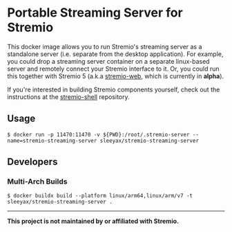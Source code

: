 # Portable Streaming Server for Stremio
This docker image allows you to run Stremio's streaming server as a standalone server (i.e. separate from the desktop application). For example, you could drop a streaming server container on a separate linux-based server and remotely connect your Stremio interface to it. Or, you could run this together with Stremio 5 (a.k.a [stremio-web](https://github.com/Stremio/stremio-web), which is currently in **alpha**).

If you're interested in building Stremio components yourself, check out the instructions at the [stremio-shell](https://github.com/Stremio/stremio-shell/) repository.

## Usage
`$ docker run -p 11470:11470 -v ${PWD}:/root/.stremio-server --name=stremio-streaming-server sleeyax/stremio-streaming-server`

## Developers
### Multi-Arch Builds
`$ docker buildx build --platform linux/arm64,linux/arm/v7 -t sleeyax/stremio-streaming-server .`

---

**This project is not maintained by or affiliated with Stremio.**
